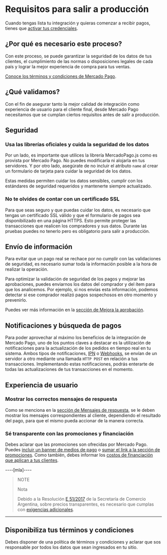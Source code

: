 # Requisitos para salir a producción

Cuando tengas lista tu integración y quieras comenzar a recibir pagos, tienes que [activar tus credenciales]([FAKER][CREDENTIALS][URL]).

## ¿Por qué es necesario este proceso?

Con este proceso, se puede garantizar la seguridad de los datos de tus clientes, el cumplimiento de las normas o disposiciones legales de cada país y lograr la mejor experiencia de compra para tus ventas.

[Conoce los términos y condiciones de Mercado Pago](/developers/es/guides/additional-content/resources/legal/terms-and-conditions).

## ¿Qué validamos?
Con el fin de asegurar tanto la mejor calidad de integración como experiencia de usuario para el cliente final, desde Mercado Pago necesitamos que se cumplan ciertos requisitos antes de salir a producción.

## Seguridad

### Usa las librerías oficiales y cuida la seguridad de los datos

Por un lado, es importante que utilices la librería MercadoPago.js como es provista por Mercado Pago. No puedes modificarla ni alojarla en tus servidores. Y por otro lado, asegúrate de no incluir el atributo `name` al crear un formulario de tarjeta para cuidar la seguridad de los datos.

Estas medidas permiten cuidar los datos sensibles, cumplir con los estándares de seguridad requeridos y mantenerte siempre actualizado.

### No te olvides de contar con un certificado SSL

Para que seas seguro y que puedas cuidar los datos, es necesario que tengas un certificado SSL válido y que el formulario de pagos sea disponibilizado en una página HTTPS. Esto permite proteger las transacciones que realicen los compradores y sus datos. Durante las pruebas puedes no tenerlo pero es obligatorio para salir a producción.

## Envío de información

Para evitar que un pago real se rechace por no cumplir con las validaciones de seguridad, es necesario sumar toda la información posible a la hora de realizar la operación.

Para optimizar la validación de seguridad de los pagos y mejorar las aprobaciones, puedes enviarnos los datos del comprador y del ítem para que los analicemos. Por ejemplo, si nos envías esta información, podemos detectar si ese comprador realizó pagos sospechosos en otro momento y prevenirlo.

Puedes ver más información en la [sección de Mejora la aprobación](/developers/es/guides/additional-content/sales-processing/payment-rejections).

## Notificaciones y búsqueda de pagos

Para poder aprovechar al máximo los beneficios de la integración de Mercado Pago, uno de los puntos claves a destacar es la utilización de notificaciones para la actualización de los pedidos en tiempo real en tu sistema.
Ambos tipos de notificaciones, [IPN](/developers/es/guides/additional-content/notifications/ipn/introduction) o [Webhooks](/developers/es/guides/notifications/webhooks/webhooks), se envían de un servidor a otro mediante una llamada `HTTP POST` en relación a tus transacciones.
Implementando estas notificaciones, podrás enterarte de todas las actualizaciones de tus transacciones en el momento.

## Experiencia de usuario

### Mostrar los correctos mensajes de respuesta

Como se menciona en la [sección de Mensajes de respuesta](https://www.mercadopago[FAKER][URL][DOMAIN]/developers/es/guides/checkout-api/response-handling), se le deben mostrar los mensajes correspondientes al cliente, dependiendo el resultado del pago, para que el mismo pueda accionar de la manera correcta.

### Sé transparente con las promociones y financiación

Debes aclarar que las promociones son ofrecidas por Mercado Pago. Puedes [incluir un banner de medios de pago](https://www.mercadopago[FAKER][URL][DOMAIN]/developers/es/guides/additional-content/resources/banners/introduction) o [sumar el link a la sección de promociones](https://www.mercadopago.com/mla/credit_card_promos.htm). Como también, debes informar los [costos de financiación que aplican a tus clientes](https://www.mercadopago[FAKER][URL][DOMAIN]/ayuda/costos-financiacion_621).

----[mla]----
> NOTE
>
> Nota
>
> Debido a la Resolución [E 51/2017](https://www.boletinoficial.gob.ar/#!DetalleNormaBusquedaRapida/158269/20170125/resolucion%2051) de la Secretaría de Comercio Argentina, sobre precios transparentes, es necesario que cumplas con [exigencias adicionales](https://www.mercadopago[FAKER][URL][DOMAIN]/developers/es/guides/resources/localization/considerations-argentina).
------------

## Disponibiliza tus términos y condiciones

Debes disponer de una política de términos y condiciones y aclarar que sos responsable por todos los datos que sean ingresados en tu sitio.


